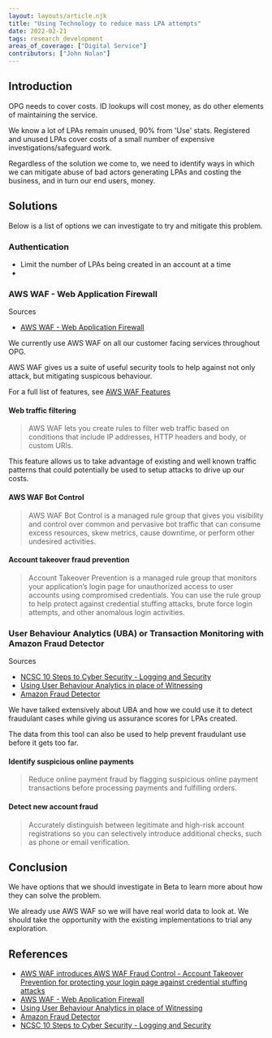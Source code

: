 ```yaml
---
layout: layouts/article.njk
title: "Using Technology to reduce mass LPA attempts"
date: 2022-02-21
tags: research_development
areas_of_coverage: ["Digital Service"]
contributors: ["John Nolan"]
---
```


## Introduction

OPG needs to cover costs. ID lookups will cost money, as do other elements of maintaining the service.

We know a lot of LPAs remain unused, 90% from 'Use' stats. Registered and unused LPAs cover costs of a small number of expensive investigations/safeguard work.

Regardless of the solution we come to, we need to identify ways in which we can mitigate abuse of bad actors generating LPAs and costing the business, and in turn our end users, money.

## Solutions

Below is a list of options we can investigate to try and mitigate this problem.

### Authentication

- Limit the number of LPAs being created in an account at a time
- 

### AWS WAF - Web Application Firewall

Sources

- [AWS WAF - Web Application Firewall](https://aws.amazon.com/waf/)

We currently use AWS WAF on all our customer facing services throughout OPG.

AWS WAF gives us a suite of useful security tools to help against not only attack, but mitigating suspicous behaviour.

For a full list of features, see [AWS WAF Features](https://aws.amazon.com/waf/features/)

#### Web traffic filtering

> AWS WAF lets you create rules to filter web traffic based on conditions that include IP addresses, HTTP headers and body, or custom URIs.

This feature allows us to take advantage of existing and well known traffic patterns that could potentially be used to setup attacks to drive up our costs.

#### AWS WAF Bot Control

> AWS WAF Bot Control is a managed rule group that gives you visibility and control over common and pervasive bot traffic that can consume excess resources, skew metrics, cause downtime, or perform other undesired activities.

#### Account takeover fraud prevention

> Account Takeover Prevention is a managed rule group that monitors your application’s login page for unauthorized access to user accounts using compromised credentials. You can use the rule group to help protect against credential stuffing attacks, brute force login attempts, and other anomalous login activities.

### User Behaviour Analytics (UBA) or Transaction Monitoring with Amazon Fraud Detector

Sources

- [NCSC 10 Steps to Cyber Security - Logging and Security](https://www.ncsc.gov.uk/collection/10-steps/logging-and-monitoring)
- [Using User Behaviour Analytics in place of Witnessing](/research-development/articles/user-behavior-analytics-witnessing/)
- [Amazon Fraud Detector](https://aws.amazon.com/fraud-detector/)

We have talked extensively about UBA and how we could use it to detect fraudulant cases while giving us assurance scores for LPAs created.

The data from this tool can also be used to help prevent fraudulant use before it gets too far.

#### Identify suspicious online payments

> Reduce online payment fraud by flagging suspicious online payment transactions before processing payments and fulfilling orders.

#### Detect new account fraud

> Accurately distinguish between legitimate and high-risk account registrations so you can selectively introduce additional checks, such as phone or email verification.

## Conclusion

We have options that we should investigate in Beta to learn more about how they can solve the problem.

We already use AWS WAF so we will have real world data to look at. We should take the opportunity with the existing implementations to trial any exploration.

## References

- [AWS WAF introduces AWS WAF Fraud Control - Account Takeover Prevention for protecting your login page against credential stuffing attacks](https://aws.amazon.com/about-aws/whats-new/2022/02/aws-waf-fraud-control-login-credential-attacks/)
- [AWS WAF - Web Application Firewall](https://aws.amazon.com/waf/)
- [Using User Behaviour Analytics in place of Witnessing](/research-development/articles/user-behavior-analytics-witnessing/)
- [Amazon Fraud Detector](https://aws.amazon.com/fraud-detector/)
- [NCSC 10 Steps to Cyber Security - Logging and Security](https://www.ncsc.gov.uk/collection/10-steps/logging-and-monitoring)
